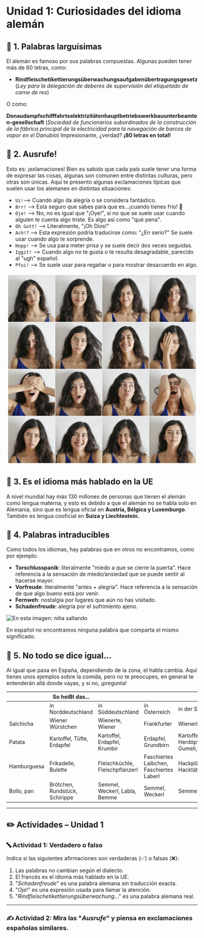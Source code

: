 # Unidad 1: Curiosidades del idioma alemán

## 📌 1. Palabras larguísimas
El alemán es famoso por sus palabras compuestas. Algunas pueden tener más de 60 letras, como:

- **Rindfleischetikettierungsüberwachungsaufgabenübertragungsgesetz**  
  (*Ley para la delegación de deberes de supervisión del etiquetado de carne de res*)

O como:

**Donaudampfschifffahrtselektrizitätenhauptbetriebswerkbauunterbeamten-gesellschaft**
    (*Sociedad de funcionarios subordinados de la construcción de la fábrica principal de la electricidad para la navegación de barcos de vapor en el Danubio*)
Impresionante, ¿verdad? **¡80 letras en total!**

## 📌 2. Ausrufe!
Esto es: ¡exlamaciones! Bien es sabido que cada país suele tener una forma de expresar las cosas, algunas son comunen entre distintas culturas, pero otras son únicas. Aquí te presento algunas exclamaciones típicas que suelen usar los alemanes en distintas situaciones:

* `Ui!`--> Cuando algo da alegría o se considera fantástico.
* `Brr!` --> Esta seguro que sabes para que es...¡cuando tienes frío! 🥶
* `Oje!` --> No, no es igual que "¡Oye!", si no que se suele usar cuando alguien te cuenta algo triste. Es algo así como "qué pena".
* `Oh Gott!` --> Literalmente, "¡Oh Dios!"
* `Ach!?` --> Esta expresión podría traducirse como: "¿En serio?" Se suele usar cuando algo te sorprende. 
* `Hopp!` --> Se usa para meter prisa y se suele decir dos veces seguidas. 
* `Iggit!` --> Cuando algo no te gusta o te resulta desagradable, parecido al "ugh" español. 
* `Pfui!` --> Se suele usar para regañar o para mostrar desacuerdo en algo. 

![En esta imagen: mujer haciendo distintas expresiones con la cara.](img/ausrufe.jpg)

## 📌 3. Es el idioma más hablado en la UE
A nivel mundial hay más 130 millones de personas que tienen el alemán como lengua materna, y esto es debido a que el alemán no se habla solo en Alemania, sino que es lengua oficial en **Austria, Bélgica y Luxemburgo**. También es lengua cooficial en **Suiza y Liechtestein.** 

## 📌 4. Palabras intraducibles
Como todos los idiomas, hay palabras que en otros no encontramos, como por ejemplo: 

- **Torschlusspanik**: literalmente "miedo a que se cierre la puerta". Hace referencia a la sensación de miedo/ansiedad que se puede sentir al hacerse mayor. 
- **Vorfreude**: literalmente "antes + alegría". Hace referencia a la sensación de que algo bueno está por venir. 
- **Fernweh**: nostalgia por lugares que aún no has visitado.  
- **Schadenfreude**: alegría por el sufrimiento ajeno.
  
![En esta imagen: niña saltando](img/niñasaltando.jpg)

En español no encontramos ninguna palabra que comparta el mismo significado. 

## 🍔 5. No todo se dice igual...

Al igual que pasa en España, dependiendo de la zona, el habla cambia. Aquí tienes unos ejemplos sobre la comida, pero no te preocupes, en general te entenderán allá donde vayas, y si no, ¡pregunta!

|  | So heiBt das... |  |  |  |
|---|---|---|---|---|
|  | in Norddeutschland | in Süddeutschland | in Österreich | in der Schweiz |
| Salchicha | Wiener Würstchen | Wienerle, Wiener | Frankfurter | Wienerli |
| Patata | Kartoffel, Tüfte,  Erdapfel | Kartoffel, Erdapfel,  Krumbir | Erdapfel, Grundbirn | Kartoffel, Herdöpfel,  Gumeli,Grumpere |
| Hamburguesa | Frikadelle, Bulette | Fleischküchle,  Fleischpflanzerl | Faschiertes Laibchen, Faschiertes Laberl | Hackplätzchen,  Hacktätschli |
| Bollo, pan | Brötchen, Rundstück, Schirippe | Semmel, Weckerl,  Labla, Bemme | Semmel, Weckerl | Semmeli, Weggli |
---

## ✏️ Actividades – Unidad 1

### 🔤 Actividad 1: Verdadero o falso
Indica si las siguientes afirmaciones son verdaderas (✅) o falsas (❌):

1. Las palabras no cambian según el dialecto.  
2. El francés es el idioma más hablado en la UE.  
3. "*Schadenfreude*" es una palabra alemana sin traducción exacta.  
4. "*Oje*!" es una expresión usada para llamar la atención.
5. "*Rindfleischetikettierungsüberwachung*..." es una palabra alemana real.

---

### ✍️ Actividad 2: Mira las "*Ausrufe*" y piensa en exclamaciones españolas similares. 


